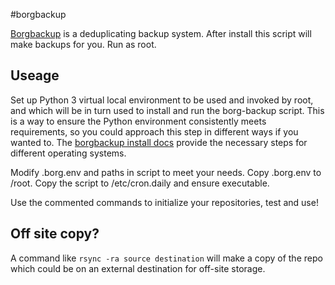 #borgbackup

[Borgbackup](https://borgbackup.readthedocs.io) is a deduplicating backup system. After install this script 
will make backups for you. Run as root.

## Useage

Set up Python 3 virtual local environment to be used and invoked by root, and which will be in turn used to install and run the borg-backup script. This is a way to ensure the Python environment consistently meets requirements, so you could approach this step in different ways if you wanted to. The [borgbackup install docs](http://borgbackup.readthedocs.io/en/stable/installation.html) provide the necessary steps for different operating systems.

Modify .borg.env and paths in script to meet your needs. Copy .borg.env to /root. Copy the script to /etc/cron.daily and ensure executable. 

Use the commented commands to initialize your repositories, test and use!

## Off site copy?

A command like ``rsync -ra source destination`` will make a copy of the repo which could be on an external destination for off-site storage.
